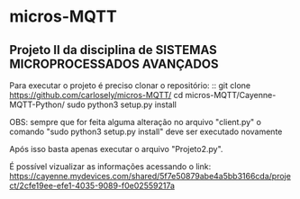 # micros-MQTT

## Projeto II da disciplina de SISTEMAS MICROPROCESSADOS AVANÇADOS


Para executar o projeto é preciso clonar o repositório:
::
git clone https://github.com/carlosely/micros-MQTT/
cd micros-MQTT/Cayenne-MQTT-Python/
sudo python3 setup.py install


OBS: sempre que for feita alguma alteração no arquivo "client.py" o comando "sudo python3 setup.py install" deve ser executado novamente

Após isso basta apenas executar o arquivo "Projeto2.py".

É possível vizualizar as informações acessando o link: https://cayenne.mydevices.com/shared/5f7e50879abe4a5bb3166cda/project/2cfe19ee-efe1-4035-9089-f0e02559217a
